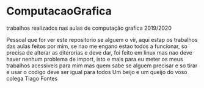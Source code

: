 # ComputacaoGrafica
trabalhos realizados nas aulas de computação grafica 2019/2020

Pessoal que for ver este repositorio se alguem o vir, aqui estap os trabalhos das aulas feitos por mim, 
se nao me engano estao todos a funcionar, so precisa de alterar as diterorias e deve dar, foi feito em linux mas 
nao deve haver nenhum problema de import, isto e mais para eu meter os meus trabalhos acessiveis para mim mas quem sabe
se alguem precisar e so tirar e usar o codigo deve ser igual para todos
Um beijo e um queijo do voso colega 
Tiago Fontes
